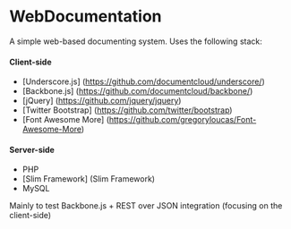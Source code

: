 WebDocumentation
======

A simple web-based documenting system. Uses the following stack:

#### Client-side
- [Underscore.js] (https://github.com/documentcloud/underscore/)
- [Backbone.js] (https://github.com/documentcloud/backbone/)
- [jQuery] (https://github.com/jquery/jquery)
- [Twitter Bootstrap] (https://github.com/twitter/bootstrap)
- [Font Awesome More] (https://github.com/gregoryloucas/Font-Awesome-More)

#### Server-side
- PHP
- [Slim Framework] (Slim Framework)
- MySQL

Mainly to test Backbone.js + REST over JSON integration (focusing on the client-side)
